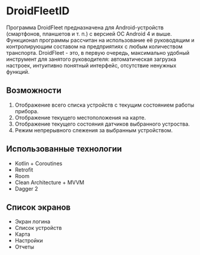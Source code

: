 # DroidFleetID
Программа DroidFleet предназначена для Android-устройств (смартфонов, планшетов и т. п.) с версией ОС Android 4 и выше. 
Функционал программы рассчитан на использование её руководящим и контролирующим составом на предприятиях с любым количеством транспорта.
DroidFleet - это, в первую очередь, максимально удобный инструмент для занятого руководителя: автоматическая загрузка настроек, интуитивно понятный интерфейс, 
отсутствие ненужных функций.
## Возможности
1. Отображение всего списка устройств с текущим состоянием работы прибора.
2. Отображение текущего местоположения на карте.
3. Отображение текущего состояния датчиков выбранного устроства.
4. Режим непрерывного слежения за выбранным устройством.
## Использованные технологии
* Kotlin + Coroutines
* Retrofit
* Room
* Clean Architecture + MVVM
* Dagger 2
## Список экранов
* Экран логина
* Список устройств
* Карта
* Настройки
* Отчеты
